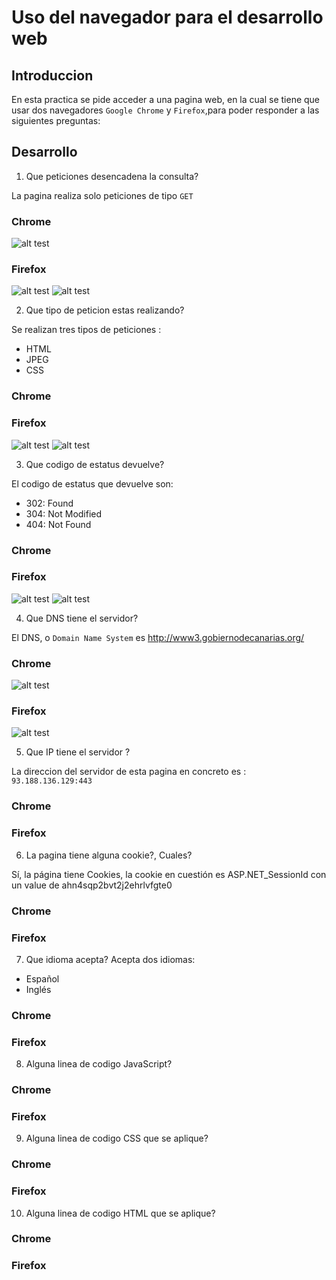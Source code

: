 # Uso del navegador para el desarrollo web

## Introduccion

En esta practica se pide acceder a una pagina web, en la cual se tiene que usar dos navegadores `Google Chrome` y `Firefox`,para poder responder a las siguientes preguntas: 

## Desarrollo

1. Que peticiones desencadena la consulta?

La pagina realiza solo peticiones de tipo `GET`

### Chrome
![alt test](https://github.com/Yeixon98/UYA-Grupo_8/blob/master/Pr%C3%A1cticas/Uso%20del%20navegador%20para%20el%20desarrollo%20web/Imagenes/google.PNG)
### Firefox
![alt test](https://raw.githubusercontent.com/Yeixon98/UYA-Grupo_8/master/Pr%C3%A1cticas/Uso%20del%20navegador%20para%20el%20desarrollo%20web/Imagenes/firefox.PNG)
![alt test](https://raw.githubusercontent.com/Yeixon98/UYA-Grupo_8/master/Pr%C3%A1cticas/Uso%20del%20navegador%20para%20el%20desarrollo%20web/Imagenes/Screenshot%20from%202021-02-26%2012-38-59.png)

2. Que tipo de peticion estas realizando?

Se realizan tres tipos de peticiones : 
* HTML
* JPEG
* CSS

### Chrome
### Firefox
![alt test](https://raw.githubusercontent.com/Yeixon98/UYA-Grupo_8/master/Pr%C3%A1cticas/Uso%20del%20navegador%20para%20el%20desarrollo%20web/Imagenes/Screenshot%20from%202021-02-26%2012-41-19.png)
![alt test](https://raw.githubusercontent.com/Yeixon98/UYA-Grupo_8/master/Pr%C3%A1cticas/Uso%20del%20navegador%20para%20el%20desarrollo%20web/Imagenes/Screenshot%20from%202021-02-26%2012-41-32.png)

3. Que codigo de estatus devuelve?

El codigo de estatus que devuelve son:
* 302: Found
* 304: Not Modified
* 404: Not Found

### Chrome
### Firefox
![alt test](https://raw.githubusercontent.com/Yeixon98/UYA-Grupo_8/master/Pr%C3%A1cticas/Uso%20del%20navegador%20para%20el%20desarrollo%20web/Imagenes/Screenshot%20from%202021-02-26%2012-40-00.png)
![alt test](https://raw.githubusercontent.com/Yeixon98/UYA-Grupo_8/master/Pr%C3%A1cticas/Uso%20del%20navegador%20para%20el%20desarrollo%20web/Imagenes/Screenshot%20from%202021-02-26%2012-40-18.png)

4. Que DNS tiene el servidor?

El DNS, o `Domain Name System` es http://www3.gobiernodecanarias.org/

### Chrome
![alt test](https://raw.githubusercontent.com/Yeixon98/UYA-Grupo_8/master/Pr%C3%A1cticas/Uso%20del%20navegador%20para%20el%20desarrollo%20web/Imagenes/cookies%20google%202.PNG)
### Firefox
![alt test]()

5. Que IP tiene el servidor ?

La direccion del servidor de esta pagina en concreto es : `93.188.136.129:443`

### Chrome
### Firefox

6. La pagina tiene alguna cookie?, Cuales?

Sí, la página tiene Cookies, la cookie en cuestión es ASP.NET_SessionId con un value de ahn4sqp2bvt2j2ehrlvfgte0

### Chrome
### Firefox

7. Que idioma acepta?
Acepta dos idiomas:
* Español
* Inglés

### Chrome
### Firefox

8. Alguna linea de codigo JavaScript?


### Chrome
### Firefox

9. Alguna linea de codigo CSS que se aplique?


### Chrome
### Firefox

10. Alguna linea de codigo HTML que se aplique? 


### Chrome
### Firefox
